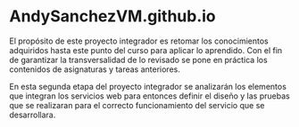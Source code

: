 # AndySanchezVM.github.io

El propósito de este proyecto integrador es retomar los conocimientos adquiridos hasta este punto del curso para aplicar lo aprendido. Con el fin de garantizar la transversalidad de lo revisado se pone en práctica los contenidos de asignaturas y tareas anteriores.

En esta segunda etapa del proyecto integrador se analizarán los elementos que integran los servicios web para entonces definir el diseño y las pruebas que se realizaran para el correcto funcionamiento del servicio que se desarrollara.
